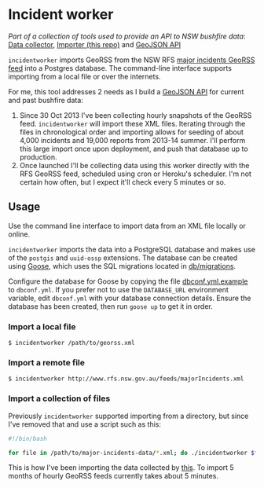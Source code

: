 # Incident worker

_Part of a collection of tools used to provide an API to NSW bushfire data_: [Data collector](https://github.com/dylanfm/major-incidents-data), [Importer (this repo)](https://github.com/DylanFM/incident-worker) and [GeoJSON API](https://github.com/DylanFM/bushfires)

`incidentworker` imports GeoRSS from the NSW RFS [major incidents GeoRSS feed](http://www.rfs.nsw.gov.au/feeds/majorIncidents.xml) into a Postgres database. The command-line interface supports importing from a local file or over the internets.

For me, this tool addresses 2 needs as I build a [GeoJSON API](https://github.com/DylanFM/bushfires) for current and past bushfire data:

1. Since 30 Oct 2013 I've been collecting hourly snapshots of the GeoRSS feed. `incidentworker` will import these XML files. Iterating through the files in chronological order and importing allows for seeding of about 4,000 incidents and 19,000 reports from 2013-14 summer. I'll perform this large import once upon deployment, and push that database up to production.
2. Once launched I'll be collecting data using this worker directly with the RFS GeoRSS feed, scheduled using cron or Heroku's scheduler. I'm not certain how often, but I expect it'll check every 5 minutes or so.

## Usage

Use the command line interface to import data from an XML file locally or online.

`incidentworker` imports the data into a PostgreSQL database and makes use of the `postgis` and `uuid-ossp` extensions. The database can be created using [Goose](https://bitbucket.org/liamstask/goose/), which uses the SQL migrations located in [db/migrations](https://github.com/DylanFM/incident-worker/tree/master/db).

Configure the database for Goose by copying the file [dbconf.yml.example](https://github.com/DylanFM/incident-worker/blob/master/db/dbconf.yml.example) to `dbconf.yml`. If you prefer not to use the `DATABASE_URL` environment variable, edit `dbconf.yml` with your database connection details. Ensure the database has been created, then run `goose up` to get it in order.

### Import a local file

```
$ incidentworker /path/to/georss.xml
```

### Import a remote file

```
$ incidentworker http://www.rfs.nsw.gov.au/feeds/majorIncidents.xml
```

### Import a collection of files

Previously `incidentworker` supported importing from a directory, but since I've removed that and use a script such as this:

```bash
#!/bin/bash

for file in /path/to/major-incidents-data/*.xml; do ./incidentworker $file; done
```

This is how I've been importing the data collected by [this](https://github.com/dylanfm/major-incidents-data). To import 5 months of hourly GeoRSS feeds currently takes about 5 minutes.